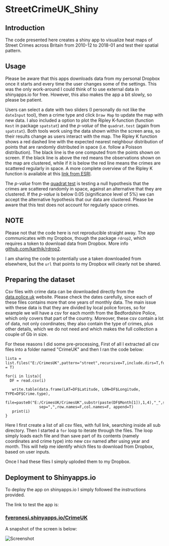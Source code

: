 # StreetCrimeUK_Shiny

## Introduction
The code presented here creates a shiny app to visualize heat maps of Street Crimes across Britain from 2010-12 to 2018-01 and test their spatial pattern.

## Usage
Please be aware that this apps downloads data from my personal Dropbox once it starts and every time the user changes some of the settings. This was the only work-around I could think of to use external data in shinyapps.io for free. However, this also makes the app a bit slowly, so please be patient.

Users can select a date with two sliders (I personally do not like the `dateInput` tool), then a crime type and click `Draw Map` to update the map with new data. I also included a option to plot the Ripley K-function (function `Kest` in package `spatstat`) and the _p-value_ of the `quadrat.test` (again from `spatstat`). Both tools work using the data shown within the screen area, so their results change as users interact with the map. The Ripley K function shows a red dashed line with the expected nearest neighbour distribution of points that are randomly distributed in space (i.e. follow a Poisson distribution). The black line is the one computed from the points shown on screen. If the black line is above the red means the observations shown on the map are clustered, while if it is below the red line means the crimes are scattered regularly in space. A more complete overview of the Ripley K function is available at this [link from ESRI](http://pro.arcgis.com/en/pro-app/tool-reference/spatial-statistics/h-how-multi-distance-spatial-cluster-analysis-ripl.htm).

The _p-value_ from the [quadrat test](https://www.rdocumentation.org/packages/spatstat/versions/1.55-0/topics/quadrat.test) is testing a null hypothesis that the crimes are scattered randomly in space, against an alternative that they are clustered. If the _p-value_ is below 0.05 (significance level of 5%) we can accept the alternative hypothesis that our data are clustered. Please be aware that this test does not account for regularly space crimes. 

## NOTE
Please not that the code here is not reproducible straight away. The app communicates with my Dropbox, though the package `rdrop2`, which requires a token to download data from Dropbox. More info [github.com/karthik/rdrop2](https://github.com/karthik/rdrop2).

I am sharing the code to potentially use a taken downloaded from elsewhere, but the `url` that points to my Dropbox will clearly not be shared.

## Preparing the dataset
Csv files with crime data can be downloaded directly from the [data.police.uk](https://data.police.uk/data/archive/) website. Please check the dates carefully, since each of these files contains more that one years of monthly data. The main issue with these data is that they are divided by local police forces, so for example we will have a csv for each month from the Bedfordshire Police, which only covers that part of the country. Moreover, these csv contain a lot of data, not only coordinates; they also contain the type of crimes, plus other details, which we do not need and which makes the full collection a couple of Gb in size.

For these reasons I did some pre-processing, First of all I extracted all csv files into a folder named "CrimeUK" and then I ran the code below:
```{r}
lista = list.files("E:/CrimesUK",pattern="street",recursive=T,include.dirs=T,full.names=T,ignore.case = T)

for(i in lista){
  DF = read.csv(i)

   write.table(data.frame(LAT=DF$Latitude, LON=DF$Longitude, TYPE=DF$Crime.type),
               file=paste0("E:/CrimesUK/CrimesUK",substr(paste(DF$Month[1]),1,4),"_",substr(paste(DF$Month[1]),6,7),".csv"),
               sep=",",row.names=F,col.names=F, append=T)
   print(i)
}
```

Here I first create a list of all csv files, with full link, searching inside all sub directory. Then I started a `for` loop to iterate through the files. The loop simply loads each file and than save part of its contents (namely coordinates and crime type) into new csv named after using year and month. This will help me identify which files to download from Dropbox, based on user inputs.

Once I had these files I simply uploded them to my Dropbox.

## Deployment to Shinyapps.io
To deploy the app on shinyapps.io I simply followed the instructions provided.

The link to test the app is:

### [fveronesi.shinyapps.io/CrimeUK](https://fveronesi.shinyapps.io/CrimeUK/)

A snapshot of the screen is below:

![Screenshot](https://github.com/fveronesi/StreetCrimeUK_Shiny/raw/master/Screenshot.jpg)
